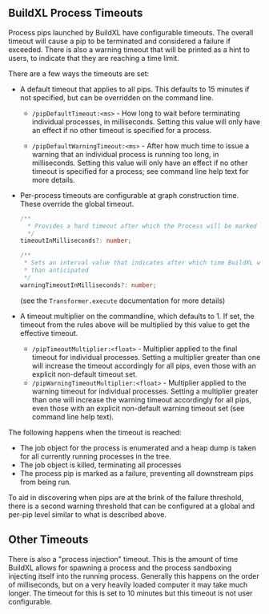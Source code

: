 ## BuildXL Process Timeouts
Process pips launched by BuildXL have configurable timeouts.
The overall timeout will cause a pip to be terminated and considered a failure if exceeded.
There is also a warning timeout that will be printed as a hint to users, to indicate that they are reaching a time limit.

There are a few ways the timeouts are set:

* A default timeout that applies to all pips. This defaults to 15 minutes if not specified, but can be overridden on the command line.

  * `/pipDefaultTimeout:<ms>` - How long to wait before terminating individual processes, in milliseconds. Setting this value will only have an effect if no other timeout is specified for a process.

  * `/pipDefaultWarningTimeout:<ms>` - After how much time to issue a warning that an individual process is running too long, in milliseconds. Setting this value will only have an effect if no other timeout is specified for a process; see command line help text for more details.

* Per-process timeouts are configurable at graph construction time. These override the global timeout.
   ```ts
   /**
     * Provides a hard timeout after which the Process will be marked as failure due to timeout and terminated.
     */
   timeoutInMilliseconds?: number;

   /**
    * Sets an interval value that indicates after which time BuildXL will issue a warning that the process is running longer
    * than anticipated
    */
   warningTimeoutInMilliseconds?: number;
   ```
   (see the `Transformer.execute` documentation for more details)

* A timeout multiplier on the commandline, which defaults to 1. If set, the timeout from the rules above will be multiplied by this value to get the effective timeout.

  * `/pipTimeoutMultiplier:<float>` - Multiplier applied to the final timeout for individual processes. Setting a multiplier greater than one will increase the timeout accordingly for all pips, even those with an explicit non-default timeout set.
  * `/pipWarningTimeoutMultiplier:<float>` - Multiplier applied to the warning timeout for individual processes. Setting a multiplier greater than one will increase the warning timeout accordingly for all pips, even those with an explicit non-default warning timeout set (see command line help text).

The following happens when the timeout is reached:
* The job object for the process is enumerated and a heap dump is taken for all currently running processes in the tree.
* The job object is killed, terminating all processes
* The process pip is marked as a failure, preventing all downstream pips from being run.

To aid in discovering when pips are at the brink of the failure threshold, there is a second warning threshold that can be configured at a global and per-pip level similar to what is described above.

## Other Timeouts
There is also a "process injection" timeout. This is the amount of time BuildXL allows for spawning a process and the process sandboxing injecting itself into the running process. Generally this happens on the order of milliseconds, but on a very heavily loaded computer it may take much longer. The timeout for this is set to 10 minutes but this timeout is not user configurable.
